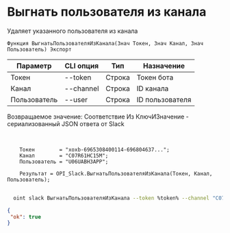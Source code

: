 ﻿---
sidebar_position: 8
---

# Выгнать пользователя из канала
 Удаляет указанного пользователя из канала



`Функция ВыгнатьПользователяИзКанала(Знач Токен, Знач Канал, Знач Пользователь) Экспорт`

  | Параметр | CLI опция | Тип | Назначение |
  |-|-|-|-|
  | Токен | --token | Строка | Токен бота |
  | Канал | --channel | Строка | ID канала |
  | Пользователь | --user | Строка | ID пользователя |

  
  Возвращаемое значение:   Соответствие Из КлючИЗначение - сериализованный JSON ответа от Slack

<br/>




```bsl title="Пример кода"
    Токен        = "xoxb-6965308400114-696804637...";
    Канал        = "C07R61HC15M";
    Пользователь = "U06UABH3APP";

    Результат = OPI_Slack.ВыгнатьПользователяИзКанала(Токен, Канал, Пользователь);
```



```sh title="Пример команды CLI"
    
  oint slack ВыгнатьПользователяИзКанала --token %token% --channel "C070VPMKN8J" --user "U06UG1CAYH2"

```

```json title="Результат"
{
 "ok": true
}
```
